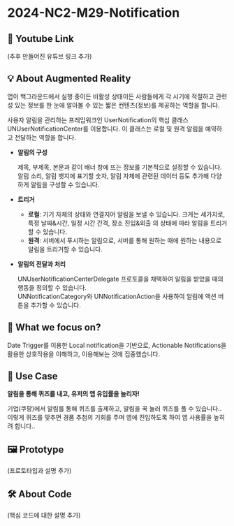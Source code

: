 # 2024-NC2-M29-Notification
## 🎥 Youtube Link
(추후 만들어진 유튜브 링크 추가)

## 💡 About Augmented Reality
앱이 백그라운드에서 실행 중이든 비활성 상태이든 사람들에게 각 시기에 적절하고 관련성 있는 정보를 한 눈에 알아볼 수 있는 짧은 컨텐츠(정보)를 제공하는 역할을 합니다.

사용자 알림을 관리하는 프레임워크인 UserNotification의 핵심 클래스 UNUserNotificationCenter를 이용합니다. 이 클래스는 로컬 및 원격 알림을 예약하고 전달하는 역할을 합니다.

- **알림의 구성**
  
  제목, 부제목, 본문과 같이 배너 창에 뜨는 정보를 기본적으로 설정할 수 있습니다. </br>
  알림 소리, 알림 뱃지에 표기할 숫자, 알림 자체에 관련된 데이터 등도 추가해 다양하게 알림을 구성할 수 있습니다.

- **트리거**
  - **로컬**: 기기 자체의 상태와 연결지어 알림을 보낼 수 있습니다. 크게는 세가지로, 특정 날짜&시간, 일정 시간 간격, 장소 진입&외출 의 상태에 따라 알림을 트리거할 수 있습니다.
  - **원격**: 서버에서 푸시하는 알림으로, 서버를 통해 원하는 때에 원하는 내용으로 알림을 트리거할 수 있습니다.

 - **알림의 전달과 처리**
   
   UNUserNotificationCenterDelegate 프로토콜을 채택하여 알림을 받았을 때의 행동을 정의할 수 있습니다. </br>
   UNNotificationCategory와 UNNotificationAction을 사용하여 알림에 액션 버튼을 추가할 수 있습니다. 


## 🎯 What we focus on?
Date Trigger를 이용한 Local notification을 기반으로, Actionable Notifications을 활용한 상호작용을 이해하고, 이용해보는 것에 집중했습니다.

## 💼 Use Case
**알림을 통해 퀴즈를 내고, 유저의 앱 유입률을 늘리자!**

기업(쿠팡)에서 알림를 통해 퀴즈를 출제하고, 알림을 꾹 눌러 퀴즈를 풀 수 있습니다.. 이렇게 퀴즈를 맞추면 경품 추첨의 기회를 주며 앱에 진입하도록 하여 앱 사용률을 높히려 합니다..

## 🖼️ Prototype
(프로토타입과 설명 추가)

## 🛠️ About Code
(핵심 코드에 대한 설명 추가)
